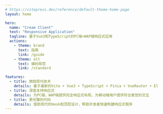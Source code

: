 ```yaml
---
# https://vitepress.dev/reference/default-theme-home-page
layout: home

hero:
  name: "Cream Client"
  text: "Responsive Application"
  tagline: 基于Vue3和TypeScript的PC端+WAP端响应式应用
  actions:
    - theme: brand
      text: 指南
      link: /guide
    - theme: alt
      text: 编码规范
      link: /standard

features:
  - title: 拥抱现代技术
    details: 基于最新的Vite + Vue3 + TypeScript + Pinia + VueRouter + ElementPlus构建
  - title: 深度支持响应式
    details: 为PC端、WAP端提供完全响应式布局，为移动端用户提供符合直觉的交互
  - title: 更优雅的代码
    details: 借助现代的Hook和顶层设计，帮助开发者快速构建响应式程序
---
```


